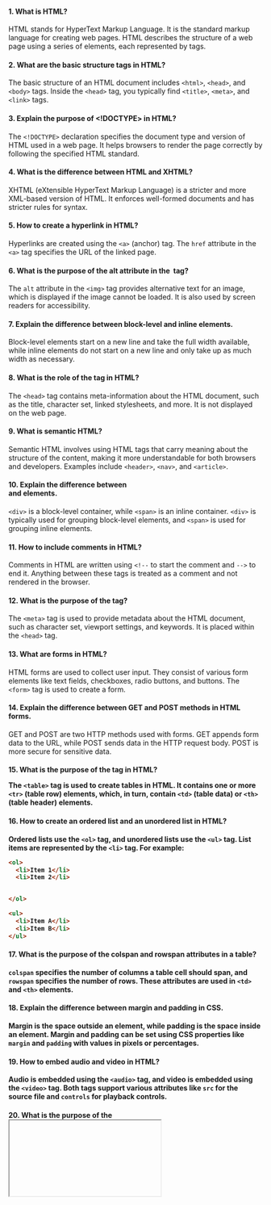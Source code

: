 


#### 1. What is HTML?
HTML stands for HyperText Markup Language. It is the standard markup language for creating web pages. HTML describes the structure of a web page using a series of elements, each represented by tags.

#### 2. What are the basic structure tags in HTML?
The basic structure of an HTML document includes `<html>`, `<head>`, and `<body>` tags. Inside the `<head>` tag, you typically find `<title>`, `<meta>`, and `<link>` tags.

#### 3. Explain the purpose of <!DOCTYPE> in HTML?
The `<!DOCTYPE>` declaration specifies the document type and version of HTML used in a web page. It helps browsers to render the page correctly by following the specified HTML standard.

#### 4. What is the difference between HTML and XHTML?
XHTML (eXtensible HyperText Markup Language) is a stricter and more XML-based version of HTML. It enforces well-formed documents and has stricter rules for syntax.

#### 5. How to create a hyperlink in HTML?
Hyperlinks are created using the `<a>` (anchor) tag. The `href` attribute in the `<a>` tag specifies the URL of the linked page.

#### 6. What is the purpose of the alt attribute in the <img> tag?
The `alt` attribute in the `<img>` tag provides alternative text for an image, which is displayed if the image cannot be loaded. It is also used by screen readers for accessibility.

#### 7. Explain the difference between block-level and inline elements.
Block-level elements start on a new line and take the full width available, while inline elements do not start on a new line and only take up as much width as necessary.

#### 8. What is the role of the <head> tag in HTML?
The `<head>` tag contains meta-information about the HTML document, such as the title, character set, linked stylesheets, and more. It is not displayed on the web page.

#### 9. What is semantic HTML?
Semantic HTML involves using HTML tags that carry meaning about the structure of the content, making it more understandable for both browsers and developers. Examples include `<header>`, `<nav>`, and `<article>`.

#### 10. Explain the difference between <div> and <span> elements.
`<div>` is a block-level container, while `<span>` is an inline container. `<div>` is typically used for grouping block-level elements, and `<span>` is used for grouping inline elements.

#### 11. How to include comments in HTML?
Comments in HTML are written using `<!--` to start the comment and `-->` to end it. Anything between these tags is treated as a comment and not rendered in the browser.

#### 12. What is the purpose of the <meta> tag?
The `<meta>` tag is used to provide metadata about the HTML document, such as character set, viewport settings, and keywords. It is placed within the `<head>` tag.

#### 13. What are forms in HTML?
HTML forms are used to collect user input. They consist of various form elements like text fields, checkboxes, radio buttons, and buttons. The `<form>` tag is used to create a form.

#### 14. Explain the difference between GET and POST methods in HTML forms.
GET and POST are two HTTP methods used with forms. GET appends form data to the URL, while POST sends data in the HTTP request body. POST is more secure for sensitive data.

#### 15. What is the purpose of the <table> tag in HTML?
The `<table>` tag is used to create tables in HTML. It contains one or more `<tr>` (table row) elements, which, in turn, contain `<td>` (table data) or `<th>` (table header) elements.

#### 16. How to create an ordered list and an unordered list in HTML?
Ordered lists use the `<ol>` tag, and unordered lists use the `<ul>` tag. List items are represented by the `<li>` tag. For example:
```html
<ol>
  <li>Item 1</li>
  <li>Item 2</li>


</ol>

<ul>
  <li>Item A</li>
  <li>Item B</li>
</ul>
```

#### 17. What is the purpose of the colspan and rowspan attributes in a table?
`colspan` specifies the number of columns a table cell should span, and `rowspan` specifies the number of rows. These attributes are used in `<td>` and `<th>` elements.

#### 18. Explain the difference between margin and padding in CSS.
Margin is the space outside an element, while padding is the space inside an element. Margin and padding can be set using CSS properties like `margin` and `padding` with values in pixels or percentages.

#### 19. How to embed audio and video in HTML?
Audio is embedded using the `<audio>` tag, and video is embedded using the `<video>` tag. Both tags support various attributes like `src` for the source file and `controls` for playback controls.

#### 20. What is the purpose of the <iframe> tag?
The `<iframe>` tag is used to embed another document within the current HTML document. It is often used to embed videos, maps, or other external content.

#### 21. Explain the concept of responsive web design.
Responsive web design ensures that a website looks and functions well on various devices and screen sizes. It uses flexible grids, media queries, and flexible images to adapt to different devices.

#### 22. What is the role of the <meta viewport> tag in responsive design?
The `<meta viewport>` tag sets the viewport properties, such as width and initial scale, for responsive web design. It helps control how a web page is displayed on different devices.

#### 23. How to link an external CSS file to an HTML document?
External CSS is linked to an HTML document using the `<link>` tag within the `<head>` section. The `href` attribute specifies the path to the external CSS file.

#### 24. What is the purpose of the <script> tag in HTML?
The `<script>` tag is used to embed or reference JavaScript code in an HTML document. It can be placed in the `<head>` or `<body>` section, depending on the requirements.

#### 25. Explain the difference between cookies and local storage.
Cookies are small pieces of data sent by a server and stored on the client's browser, while local storage is a web storage solution for larger amounts of data that persists even after the browser is closed. Cookies are sent with every HTTP request, while local storage is not.
